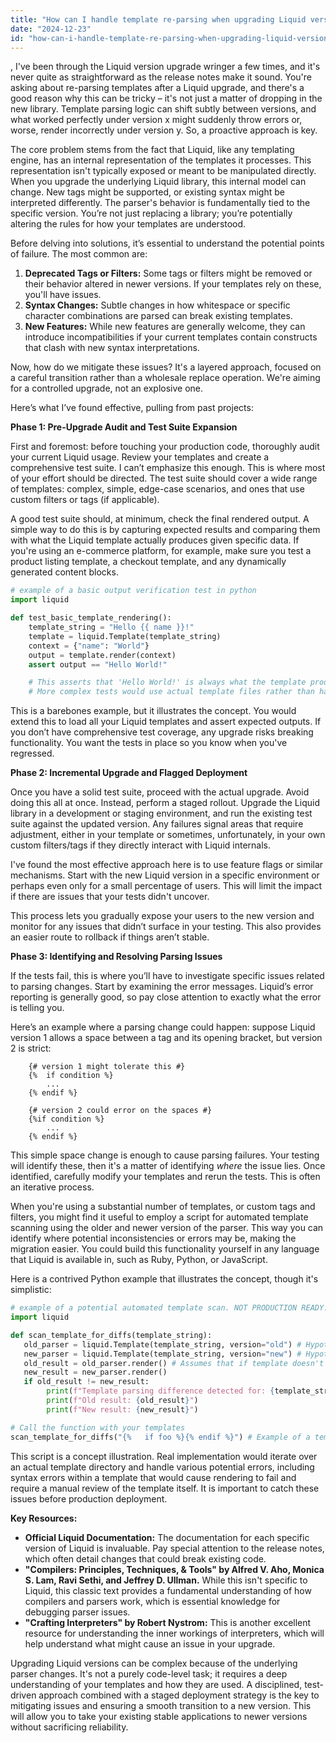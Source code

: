 ```yaml
---
title: "How can I handle template re-parsing when upgrading Liquid versions?"
date: "2024-12-23"
id: "how-can-i-handle-template-re-parsing-when-upgrading-liquid-versions"
---
```


,  I've been through the Liquid version upgrade wringer a few times, and it's never quite as straightforward as the release notes make it sound. You're asking about re-parsing templates after a Liquid upgrade, and there's a good reason why this can be tricky – it's not just a matter of dropping in the new library. Template parsing logic can shift subtly between versions, and what worked perfectly under version x might suddenly throw errors or, worse, render incorrectly under version y. So, a proactive approach is key.

The core problem stems from the fact that Liquid, like any templating engine, has an internal representation of the templates it processes. This representation isn't typically exposed or meant to be manipulated directly. When you upgrade the underlying Liquid library, this internal model can change. New tags might be supported, or existing syntax might be interpreted differently. The parser's behavior is fundamentally tied to the specific version. You’re not just replacing a library; you’re potentially altering the rules for how your templates are understood.

Before delving into solutions, it’s essential to understand the potential points of failure. The most common are:

1.  **Deprecated Tags or Filters:** Some tags or filters might be removed or their behavior altered in newer versions. If your templates rely on these, you'll have issues.
2.  **Syntax Changes:** Subtle changes in how whitespace or specific character combinations are parsed can break existing templates.
3.  **New Features:** While new features are generally welcome, they can introduce incompatibilities if your current templates contain constructs that clash with new syntax interpretations.

Now, how do we mitigate these issues? It's a layered approach, focused on a careful transition rather than a wholesale replace operation. We're aiming for a controlled upgrade, not an explosive one.

Here’s what I’ve found effective, pulling from past projects:

**Phase 1: Pre-Upgrade Audit and Test Suite Expansion**

First and foremost: before touching your production code, thoroughly audit your current Liquid usage. Review your templates and create a comprehensive test suite. I can’t emphasize this enough. This is where most of your effort should be directed. The test suite should cover a wide range of templates: complex, simple, edge-case scenarios, and ones that use custom filters or tags (if applicable).

A good test suite should, at minimum, check the final rendered output. A simple way to do this is by capturing expected results and comparing them with what the Liquid template actually produces given specific data. If you're using an e-commerce platform, for example, make sure you test a product listing template, a checkout template, and any dynamically generated content blocks.

```python
# example of a basic output verification test in python
import liquid

def test_basic_template_rendering():
    template_string = "Hello {{ name }}!"
    template = liquid.Template(template_string)
    context = {"name": "World"}
    output = template.render(context)
    assert output == "Hello World!"

    # This asserts that 'Hello World!' is always what the template produces with that context.
    # More complex tests would use actual template files rather than hardcoded strings.
```

This is a barebones example, but it illustrates the concept. You would extend this to load all your Liquid templates and assert expected outputs. If you don’t have comprehensive test coverage, any upgrade risks breaking functionality. You want the tests in place so you know when you've regressed.

**Phase 2: Incremental Upgrade and Flagged Deployment**

Once you have a solid test suite, proceed with the actual upgrade. Avoid doing this all at once. Instead, perform a staged rollout. Upgrade the Liquid library in a development or staging environment, and run the existing test suite against the updated version. Any failures signal areas that require adjustment, either in your template or sometimes, unfortunately, in your own custom filters/tags if they directly interact with Liquid internals.

I've found the most effective approach here is to use feature flags or similar mechanisms. Start with the new Liquid version in a specific environment or perhaps even only for a small percentage of users. This will limit the impact if there are issues that your tests didn't uncover.

This process lets you gradually expose your users to the new version and monitor for any issues that didn’t surface in your testing. This also provides an easier route to rollback if things aren’t stable.

**Phase 3: Identifying and Resolving Parsing Issues**

If the tests fail, this is where you’ll have to investigate specific issues related to parsing changes. Start by examining the error messages. Liquid’s error reporting is generally good, so pay close attention to exactly what the error is telling you.

Here’s an example where a parsing change could happen: suppose Liquid version 1 allows a space between a tag and its opening bracket, but version 2 is strict:

```liquid
    {# version 1 might tolerate this #}
    {%  if condition %}
        ...
    {% endif %}

    {# version 2 could error on the spaces #}
    {%if condition %}
        ...
    {% endif %}
```

This simple space change is enough to cause parsing failures. Your testing will identify these, then it's a matter of identifying *where* the issue lies. Once identified, carefully modify your templates and rerun the tests. This is often an iterative process.

When you're using a substantial number of templates, or custom tags and filters, you might find it useful to employ a script for automated template scanning using the older and newer version of the parser. This way you can identify where potential inconsistencies or errors may be, making the migration easier. You could build this functionality yourself in any language that Liquid is available in, such as Ruby, Python, or JavaScript.

Here is a contrived Python example that illustrates the concept, though it's simplistic:

```python
# example of a potential automated template scan. NOT PRODUCTION READY.
import liquid

def scan_template_for_diffs(template_string):
   old_parser = liquid.Template(template_string, version="old") # Hypothetical, you'd use whatever library version you are testing from
   new_parser = liquid.Template(template_string, version="new") # Hypothetical, same idea as above
   old_result = old_parser.render() # Assumes that if template doesn't error, you can render a default (empty) context for comparison
   new_result = new_parser.render()
   if old_result != new_result:
        print(f"Template parsing difference detected for: {template_string}")
        print(f"Old result: {old_result}")
        print(f"New result: {new_result}")

# Call the function with your templates
scan_template_for_diffs("{%   if foo %}{% endif %}") # Example of a template that could break.
```

This script is a concept illustration. Real implementation would iterate over an actual template directory and handle various potential errors, including syntax errors within a template that would cause rendering to fail and require a manual review of the template itself. It is important to catch these issues before production deployment.

**Key Resources:**

*   **Official Liquid Documentation:** The documentation for each specific version of Liquid is invaluable. Pay special attention to the release notes, which often detail changes that could break existing code.
*   **"Compilers: Principles, Techniques, & Tools" by Alfred V. Aho, Monica S. Lam, Ravi Sethi, and Jeffrey D. Ullman.** While this isn't specific to Liquid, this classic text provides a fundamental understanding of how compilers and parsers work, which is essential knowledge for debugging parser issues.
*   **"Crafting Interpreters" by Robert Nystrom:** This is another excellent resource for understanding the inner workings of interpreters, which will help understand what might cause an issue in your upgrade.

Upgrading Liquid versions can be complex because of the underlying parser changes. It's not a purely code-level task; it requires a deep understanding of your templates and how they are used. A disciplined, test-driven approach combined with a staged deployment strategy is the key to mitigating issues and ensuring a smooth transition to a new version. This will allow you to take your existing stable applications to newer versions without sacrificing reliability.
